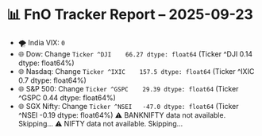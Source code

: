 # 📊 FnO Tracker Report – 2025-09-23
- 🌪️ India VIX: `0`
- 🌐 Dow: Change `Ticker
^DJI    66.27
dtype: float64` (Ticker
^DJI    0.14
dtype: float64%)
- 🌐 Nasdaq: Change `Ticker
^IXIC    157.5
dtype: float64` (Ticker
^IXIC    0.7
dtype: float64%)
- 🌐 S&P 500: Change `Ticker
^GSPC    29.39
dtype: float64` (Ticker
^GSPC    0.44
dtype: float64%)
- 🌐 SGX Nifty: Change `Ticker
^NSEI   -47.0
dtype: float64` (Ticker
^NSEI   -0.19
dtype: float64%)
⚠️ BANKNIFTY data not available. Skipping...
⚠️ NIFTY data not available. Skipping...